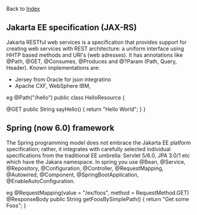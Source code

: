 Back to [Index](0-index.md)


## Jakarta EE specification (JAX-RS)
Jakarta RESTful web services is a specification that provides support for creating web services with REST architecture: a uniform interface using HHTP based methods and URI's (web adresses). It has annotations like @Path, @GET, @Consumes, @Produces and @?Param (Path, Query, Header). Known implementations are:
- Jersey from Oracle for json integratino
- Apache CXF, WebSphere IBM,

eg
@Path("/hello")
public class HelloResource {

@GET
public String sayHello() {
return "Hello World";
}
}

## Spring (now 6.0) framework
The Spring programming model does not embrace the Jakarta EE platform specification; rather, it integrates with carefully selected individual specifications from the traditional EE umbrella: Servlet 5/6.0, JPA 3.0/1 etc which have the Jakara namespace. In spring you use @Bean, @Service, @Repository, @Configuration, @Controller, @RequestMapping, @Autowired, @Component, @SpringBootApplication, @EnableAutoConfiguration.

eg
@RequestMapping(value = "/ex/foos", method = RequestMethod.GET)
@ResponseBody
public String getFoosBySimplePath() {
return "Get some Foos";
}





